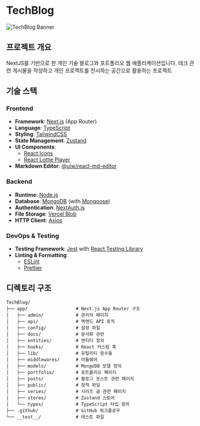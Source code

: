 # TechBlog

![TechBlog Banner](https://via.placeholder.com/800x200?text=TechBlog)

## 프로젝트 개요

NextJS를 기반으로 한 개인 기술 블로그와 포트폴리오 웹 애플리케이션입니다. 테크 관련 게시물을 작성하고 개인 프로젝트를 전시하는 공간으로 활용하는 프로젝트

## 기술 스택

### Frontend
- **Framework**: [Next.js](https://nextjs.org/) (App Router)
- **Language**: [TypeScript](https://www.typescriptlang.org/)
- **Styling**: [TailwindCSS](https://tailwindcss.com/)
- **State Management**: [Zustand](https://github.com/pmndrs/zustand)
- **UI Components**: 
  - [React Icons](https://react-icons.github.io/react-icons/)
  - [React Lottie Player](https://github.com/LottieFiles/react-lottie-player)
- **Markdown Editor**: [@uiw/react-md-editor](https://uiwjs.github.io/react-md-editor/)

### Backend
- **Runtime**: [Node.js](https://nodejs.org/)
- **Database**: [MongoDB](https://www.mongodb.com/) (with [Mongoose](https://mongoosejs.com/))
- **Authentication**: [NextAuth.js](https://next-auth.js.org/)
- **File Storage**: [Vercel Blob](https://vercel.com/docs/storage/vercel-blob)
- **HTTP Client**: [Axios](https://axios-http.com/)

### DevOps & Testing
- **Testing Framework**: [Jest](https://jestjs.io/) with [React Testing Library](https://testing-library.com/docs/react-testing-library/intro/)
- **Linting & Formatting**: 
  - [ESLint](https://eslint.org/)
  - [Prettier](https://prettier.io/)

## 디렉토리 구조

```
TechBlog/
├── app/                  # Next.js App Router 구조
│   ├── admin/            # 관리자 페이지
│   ├── api/              # 백엔드 API 로직
│   ├── config/           # 설정 파일
│   ├── docs/             # 문서화 관련
│   ├── entities/         # 엔티티 정의
│   ├── hooks/            # React 커스텀 훅
│   ├── lib/              # 유틸리티 함수들
│   ├── middlewares/      # 미들웨어
│   ├── models/           # MongoDB 모델 정의
│   ├── portfolio/        # 포트폴리오 페이지
│   ├── posts/            # 블로그 포스트 관련 페이지
│   ├── public/           # 정적 파일
│   ├── series/           # 시리즈 글 관련 페이지
│   ├── stores/           # Zustand 스토어
│   └── types/            # TypeScript 타입 정의
├── .github/              # GitHub 워크플로우
└── __test__/             # 테스트 파일
```
